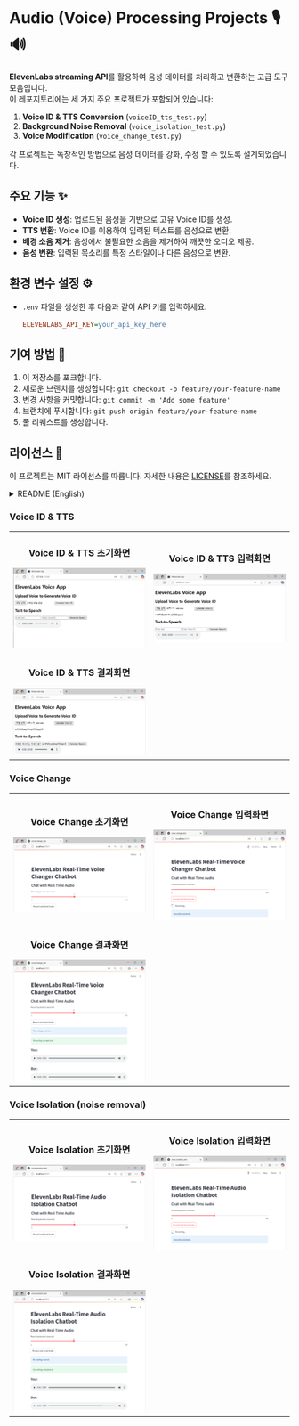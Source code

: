 # Audio (Voice) Processing Projects 🎙️🔊

**ElevenLabs streaming API**를 활용하여 음성 데이터를 처리하고 변환하는 고급 도구 모음입니다.  
이 레포지토리에는 세 가지 주요 프로젝트가 포함되어 있습니다:

1. **Voice ID & TTS Conversion** (`voiceID_tts_test.py`)
2. **Background Noise Removal** (`voice_isolation_test.py`)
3. **Voice Modification** (`voice_change_test.py`)

각 프로젝트는 독창적인 방법으로 음성 데이터를 강화, 수정 할 수 있도록 설계되었습니다. 


## 주요 기능 ✨
- **Voice ID 생성**: 업로드된 음성을 기반으로 고유 Voice ID를 생성.
- **TTS 변환**: Voice ID를 이용하여 입력된 텍스트를 음성으로 변환.
- **배경 소음 제거**: 음성에서 불필요한 소음을 제거하여 깨끗한 오디오 제공.
- **음성 변환**: 입력된 목소리를 특정 스타일이나 다른 음성으로 변환.

## 환경 변수 설정 ⚙️
- `.env` 파일을 생성한 후 다음과 같이 API 키를 입력하세요.
  ```ini
  ELEVENLABS_API_KEY=your_api_key_here
  ```

## 기여 방법 🤝
1. 이 저장소를 포크합니다.
2. 새로운 브랜치를 생성합니다: ```git checkout -b feature/your-feature-name```
3. 변경 사항을 커밋합니다: ```git commit -m 'Add some feature'```
4. 브랜치에 푸시합니다: ```git push origin feature/your-feature-name```
5. 풀 리퀘스트를 생성합니다.

## 라이선스 📝
이 프로젝트는 MIT 라이선스를 따릅니다. 자세한 내용은 [LICENSE](./LICENSE)를 참조하세요.

<details> <summary>README (English)</summary>
  
## Key Features ✨
- **Voice ID Generation**: Creates a unique Voice ID from uploaded audio.
- **Text-to-Speech Conversion**: Uses Voice ID to convert input text into speech.
- **Noise Isolation**: Removes unwanted background noise for cleaner audio.
- **Voice Modification**: Transforms input voice into a different style or tone.

## Environment Variables ⚙️
- Create a `.env` file and add the following API key:
  ```ini
  ELEVENLABS_API_KEY=your_api_key_here
  ```

## Contribution 🤝
1. Fork this repository.
2. Create a new branch: ```git checkout -b feature/your-feature-name```
3. Commit your changes: ```git commit -m 'Add some feature'```
4. Push to the branch: ```git push origin feature/your-feature-name```
5. Open a pull request.

## LICENSE 📝
This project is licensed under the MIT License. See [LICENSE](./LICENSE) for more details. 
</details>


### Voice ID & TTS
<table>
<tr>
    <td align="center">
        <h3>Voice ID & TTS 초기화면</h3>
        <img src="./VoiceID_tts/img1.PNG" />
    </td>
    <td align="center">
        <h3>Voice ID & TTS 입력화면</h3>
        <img src="./VoiceID_tts/img2.PNG" />
    </td>
</tr>
<tr>
    <td align="center">
        <h3>Voice ID & TTS 결과화면</h3>
        <img src="./VoiceID_tts/img3.PNG"/>
    </td>
</tr>
</table>

### Voice Change
<table>
<tr>
    <td align="center">
        <h3>Voice Change 초기화면</h3>
        <img src="./Voice_change/img_1.PNG"/>
    </td>
    <td align="center">
        <h3>Voice Change 입력화면</h3>
        <img src="./Voice_change/img_2.PNG"/>
    </td>
</tr>
<tr>
    <td align="center">
        <h3>Voice Change 결과화면</h3>
        <img src="./Voice_change/img_3.PNG"/>
    </td>
</tr>
</table>

### Voice Isolation (noise removal)
<table>
<tr>
    <td align="center">
        <h3>Voice Isolation 초기화면</h3>
        <img src="./Voice_isolation/img_1.PNG" />
    </td>
    <td align="center">
        <h3>Voice Isolation 입력화면</h3>
        <img src="./Voice_isolation/img_2.PNG" />
    </td>
</tr>
<tr>
    <td align="center">
        <h3>Voice Isolation 결과화면</h3>
        <img src="./Voice_isolation/img_3.PNG"/>
    </td>
</tr>
</table>



